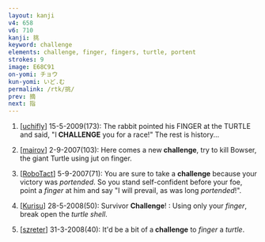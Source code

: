 ```yaml
---
layout: kanji
v4: 658
v6: 710
kanji: 挑
keyword: challenge
elements: challenge, finger, fingers, turtle, portent
strokes: 9
image: E68C91
on-yomi: チョウ
kun-yomi: いど.む
permalink: /rtk/挑/
prev: 摘
next: 指
---
```


1) [<a href="http://kanji.koohii.com/profile/uchifly">uchifly</a>] 15-5-2009(173): The rabbit pointed his FINGER at the TURTLE and said, &quot;I<strong> CHALLENGE</strong> you for a race!&quot; The rest is history...

2) [<a href="http://kanji.koohii.com/profile/mairov">mairov</a>] 2-9-2007(103): Here comes a new<strong> challenge</strong>, try to kill Bowser, the giant Turtle using jut on finger.

3) [<a href="http://kanji.koohii.com/profile/RoboTact">RoboTact</a>] 5-9-2007(71): You are sure to take a <strong>challenge</strong> because your victory was <em>portended</em>. So you stand self-confident before your foe, point a <em>finger</em> at him and say &quot;I will prevail, as was long <em>portended</em>!&quot;.

4) [<a href="http://kanji.koohii.com/profile/Kurisu">Kurisu</a>] 28-5-2008(50): Survivor <strong>Challenge</strong>! : Using only your <em>finger</em>, break open the <em>turtle shell</em>.

5) [<a href="http://kanji.koohii.com/profile/szreter">szreter</a>] 31-3-2008(40): It&#039;d be a bit of a<strong> challenge</strong> to <em>finger</em> a <em>turtle</em>.

